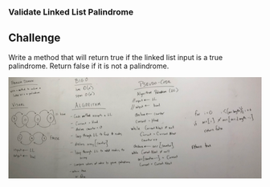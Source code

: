 ### Validate Linked List Palindrome 

## Challenge 
Write a method that will return true if the linked list input is a true palindrome. Return false if it is not a palindrome. 

![Whiteboard](../../assets/palindrome.png "Whiteboard image")
